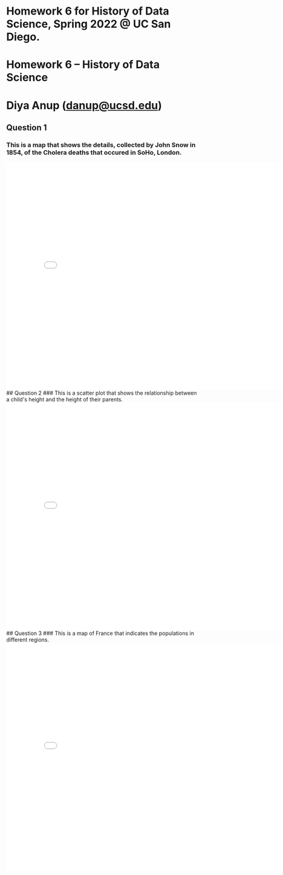 # Homework 6 for History of Data Science, Spring 2022 @ UC San Diego.
# Homework 6 – History of Data Science
# Diya Anup (danup@ucsd.edu)
## Question 1
### This is a map that shows the details, collected by John Snow in 1854, of the Cholera deaths that occured in SoHo, London.
<iframe src='./snow-map.html' width=800 height=600 frameBorder=0></iframe>
## Question 2
### This is a scatter plot that shows the relationship between a child's height and the height of their parents.
<iframe src='./galton_fig.html' width=800 height=600 frameBorder=0></iframe>
## Question 3
### This is a map of France that indicates the populations in different regions.
<iframe src='./france_fig.html' width=800 height=600 frameBorder=0></iframe>
